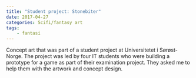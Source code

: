 ```yaml
---
title: "Student project: Stonebiter"
date: 2017-04-27
categories: Scifi/fantasy art
tags:
    - fantasi
---
```

Concept art that was part of a student project at Universitetet i Sørøst-Norge. The project was led by four IT students who were building a prototype for a game as part of their examination project. They asked me to help them with the artwork and concept design.
